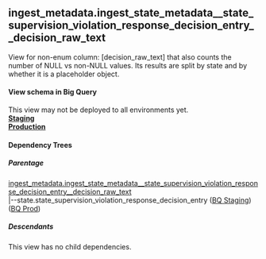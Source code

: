 ## ingest_metadata.ingest_state_metadata__state_supervision_violation_response_decision_entry__decision_raw_text
View for non-enum column: [decision_raw_text]
 that also counts the number of NULL vs non-NULL values. Its results are split by state
 and by whether it is a placeholder object.

#### View schema in Big Query
This view may not be deployed to all environments yet.<br/>
[**Staging**](https://console.cloud.google.com/bigquery?pli=1&p=recidiviz-staging&page=table&project=recidiviz-staging&d=ingest_metadata&t=ingest_state_metadata__state_supervision_violation_response_decision_entry__decision_raw_text)
<br/>
[**Production**](https://console.cloud.google.com/bigquery?pli=1&p=recidiviz-123&page=table&project=recidiviz-123&d=ingest_metadata&t=ingest_state_metadata__state_supervision_violation_response_decision_entry__decision_raw_text)
<br/>

#### Dependency Trees

##### Parentage
[ingest_metadata.ingest_state_metadata\__state_supervision_violation_response_decision_entry\__decision_raw_text](../ingest_metadata/ingest_state_metadata__state_supervision_violation_response_decision_entry__decision_raw_text.md) <br/>
|--state.state_supervision_violation_response_decision_entry ([BQ Staging](https://console.cloud.google.com/bigquery?pli=1&p=recidiviz-staging&page=table&project=recidiviz-staging&d=state&t=state_supervision_violation_response_decision_entry)) ([BQ Prod](https://console.cloud.google.com/bigquery?pli=1&p=recidiviz-123&page=table&project=recidiviz-123&d=state&t=state_supervision_violation_response_decision_entry)) <br/>


##### Descendants
This view has no child dependencies.
